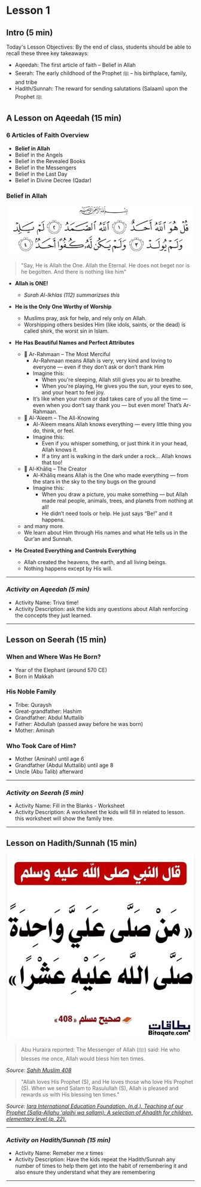 # Lesson 1

## Intro (5 min)
Today's Lesson Objectives:
By the end of class, students should be able to recall these three key takeaways:
- Aqeedah: The first article of faith – Belief in Allah
- Seerah: The early childhood of the Prophet ﷺ – his birthplace, family, and tribe
- Hadith/Sunnah: The reward for sending salutations (Salaam) upon the Prophet ﷺ

## A Lesson on Aqeedah (15 min)

### 6 Articles of Faith Overview
- **Belief in Allah**
- Belief in the Angels
- Belief in the Revealed Books
- Belief in the Messengers
- Belief in the Last Day
- Belief in Divine Decree (Qadar)

### Belief in Allah

[![surah-al-ikhlas ](./images/surah-al-ikhlas.png)](https://quran.com/112)

 > "Say, He is Allah the One. Allah the Eternal. He does not beget nor is he begotten. And there is nothing like him"

- **Allah is ONE!**
    - *Surah Al-Ikhlas (112) summarizses this*
- **He is the Only One Worthy of Worship**
    - Muslims pray, ask for help, and rely only on Allah.
    - Worshipping others besides Him (like idols, saints, or the dead) is called shirk, the worst sin in Islam.

- **He Has Beautiful Names and Perfect Attributes**
    - 🌟 Ar-Rahmaan – The Most Merciful
        - Ar-Rahmaan means Allah is very, very kind and loving to everyone — even if they don’t ask or don’t thank Him
        - Imagine this: 
            - When you're sleeping, Allah still gives you air to breathe.
            - When you're playing, He gives you the sun, your eyes to see, and your heart to feel joy.
        - It’s like when your mom or dad takes care of you all the time — even when you don’t say thank you — but even more! That’s Ar-Rahmaan.
    - 🌟 Al-‘Aleem – The All-Knowing
        - Al-‘Aleem means Allah knows everything — every little thing you do, think, or feel.
        - Imagine this:
            - Even if you whisper something, or just think it in your head, Allah knows it.
            - If a tiny ant is walking in the dark under a rock… Allah knows that too!
    - 🌟 Al-Khāliq – The Creator
        - Al-Khāliq means Allah is the One who made everything — from the stars in the sky to the tiny bugs on the ground
        - Imagine this:
            - When you draw a picture, you make something — but Allah made real people, animals, trees, and planets from nothing at all!
            - He didn’t need tools or help. He just says “Be!” and it happens. 
    - and many more.
    - We learn about Him through His names and what He tells us in the Qur’an and Sunnah.

- **He Created Everything and Controls Everything**
    - Allah created the heavens, the earth, and all living beings.
    - Nothing happens except by His will.

-------------------------------------
### *Activity on Aqeedah (5 min)*
- Activity Name: Triva time!
- Activity Description: ask the kids any questions about Allah renforcing the concepts they just learned.
-------------------------------------
 
## Lesson on Seerah (15 min)

### When and Where Was He Born?
- Year of the Elephant (around 570 CE)
- Born in Makkah

### His Noble Family
- Tribe: Quraysh
- Great-grandfather: Hashim
- Grandfather: Abdul Muttalib
- Father: Abdullah (passed away before he was born)
- Mother: Aminah

### Who Took Care of Him?
- Mother (Aminah) until age 6
- Grandfather (Abdul Muttalib) until age 8
- Uncle (Abu Talib) afterward

-------------------------------------
### *Activity on Seerah (5 min)*
- Activity Name: Fill in the Blanks - Worksheet
- Activity Description: A worksheet the kids will fill in related to lesson. this worksheet will show the family tree.
-------------------------------------

## Lesson on Hadith/Sunnah (15 min)

![Sahih_muslim_408](./images/shahih_mulsim_408.jpg)

>Abu Huraira reported: The Messenger of Allah (ﷺ) said: He who blesses me once, Allah would bless him ten times.

*Source: [Sahih Muslim 408](https://sunnah.com/muslim:408)*


>"Allah loves His Prophet (S), and He loves those who love His Prophet (S). When we send Salam to Rasulullah (S), Allah is pleased and rewards us with His blessing ten times."

*Source: [Iqra International Education Foundation. (n.d.). Teaching of our Prophet (Salla-Allahu 'alaihi wa sallam): A selection of Ahadith for children, elementary level (p. 22).](https://www.iqra.org/products/teachings-of-our-prophet-ahadi?_pos=1&_psq=teaching+of+our&_ss=e&_v=1.0)*

-------------------------------------
### *Activity on Hadith/Sunnah (15 min)*
- Activity Name: Remeber me _x_ times
- Activity Description: Have the kids repeat the Hadith/Sunnah any number of times to help them get into the habit of remembering it and also ensure they understand what they are remembering 
-------------------------------------
<br>